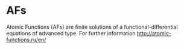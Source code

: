 # AFs
Atomic Functions (AFs) are finite solutions
of a functional-differential equations
of advanced type. For further information
http://atomic-functions.ru/en/

